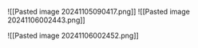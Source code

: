 ![[Pasted image 20241105090417.png]]
![[Pasted image 20241106002443.png]]

![[Pasted image 20241106002452.png]]
